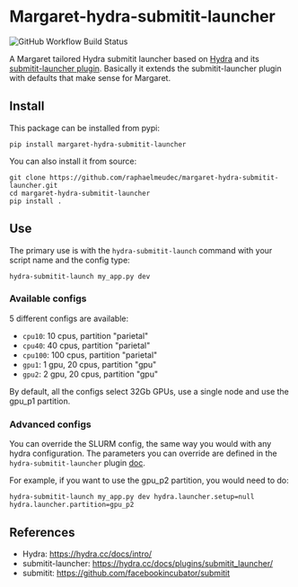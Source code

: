 # Margaret-hydra-submitit-launcher

![GitHub Workflow Build Status](https://github.com/raphaelmeudec/margaret-hydra-submitit-launcher/workflows/Continuous%20testing/badge.svg)

A Margaret tailored Hydra submitit launcher based on [Hydra](https://hydra.cc/docs/intro/) and its [submitit-launcher plugin](https://hydra.cc/docs/plugins/submitit_launcher/).
Basically it extends the submitit-launcher plugin with defaults that make sense for Margaret.

## Install

This package can be installed from pypi:
```
pip install margaret-hydra-submitit-launcher
```

You can also install it from source:
```
git clone https://github.com/raphaelmeudec/margaret-hydra-submitit-launcher.git
cd margaret-hydra-submitit-launcher
pip install .
```

## Use

The primary use is with the `hydra-submitit-launch` command with your script name and the config type:
```
hydra-submitit-launch my_app.py dev
```

### Available configs
5 different configs are available:
- `cpu10`: 10 cpus, partition "parietal"
- `cpu40`: 40 cpus, partition "parietal"
- `cpu100`: 100 cpus, partition "parietal"
- `gpu1`: 1 gpu, 20 cpus, partition "gpu"
- `gpu2`: 2 gpu, 20 cpus, partition "gpu"

By default, all the configs select 32Gb GPUs, use a single node and use the gpu_p1 partition.

### Advanced configs
You can override the SLURM config, the same way you would with any hydra configuration.
The parameters you can override are defined in the `hydra-submitit-launcher` plugin [doc](https://hydra.cc/docs/plugins/submitit_launcher/#usage).

For example, if you want to use the gpu_p2 partition, you would need to do:
```
hydra-submitit-launch my_app.py dev hydra.launcher.setup=null hydra.launcher.partition=gpu_p2
```

## References
- Hydra: https://hydra.cc/docs/intro/
- submitit-launcher: https://hydra.cc/docs/plugins/submitit_launcher/
- submitit: https://github.com/facebookincubator/submitit
